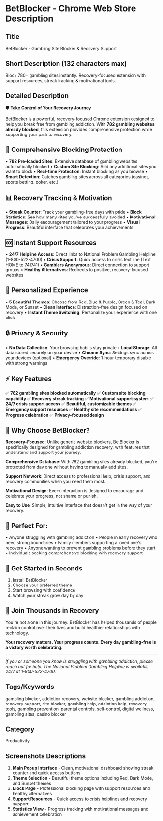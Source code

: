 # BetBlocker - Chrome Web Store Description

## Title
BetBlocker - Gambling Site Blocker & Recovery Support

## Short Description (132 characters max)
Block 780+ gambling sites instantly. Recovery-focused extension with support resources, streak tracking & motivational tools.

## Detailed Description

🛡️ **Take Control of Your Recovery Journey**

BetBlocker is a powerful, recovery-focused Chrome extension designed to help you break free from gambling addiction. With **782 gambling websites already blocked**, this extension provides comprehensive protection while supporting your path to recovery.

## 🚫 **Comprehensive Blocking Protection**
• **782 Pre-loaded Sites**: Extensive database of gambling websites automatically blocked
• **Custom Site Blocking**: Add any additional sites you want to block
• **Real-time Protection**: Instant blocking as you browse
• **Smart Detection**: Catches gambling sites across all categories (casinos, sports betting, poker, etc.)

## 📊 **Recovery Tracking & Motivation**
• **Streak Counter**: Track your gambling-free days with pride
• **Block Statistics**: See how many sites you've successfully avoided
• **Motivational Messages**: Daily encouragement tailored to your progress
• **Visual Progress**: Beautiful interface that celebrates your achievements

## 🆘 **Instant Support Resources**
• **24/7 Helpline Access**: Direct links to National Problem Gambling Helpline (1-800-522-4700)
• **Crisis Support**: Quick access to crisis text line (Text HOME to 741741)
• **Gamblers Anonymous**: Direct connection to support groups
• **Healthy Alternatives**: Redirects to positive, recovery-focused websites

## 🎨 **Personalized Experience**
• **5 Beautiful Themes**: Choose from Red, Blue & Purple, Green & Teal, Dark Mode, or Sunset
• **Clean Interface**: Distraction-free design focused on recovery
• **Instant Theme Switching**: Personalize your experience with one click

## 🔒 **Privacy & Security**
• **No Data Collection**: Your browsing habits stay private
• **Local Storage**: All data stored securely on your device
• **Chrome Sync**: Settings sync across your devices (optional)
• **Emergency Override**: 1-hour temporary disable with strong warnings

## ⚡ **Key Features**
✅ **782 gambling sites blocked automatically**
✅ **Custom site blocking capability**
✅ **Recovery streak tracking**
✅ **Motivational support system**
✅ **24/7 crisis support access**
✅ **Beautiful, customizable themes**
✅ **Emergency support resources**
✅ **Healthy site recommendations**
✅ **Progress celebration**
✅ **Privacy-focused design**

## 🌟 **Why Choose BetBlocker?**

**Recovery-Focused**: Unlike generic website blockers, BetBlocker is specifically designed for gambling addiction recovery, with features that understand and support your journey.

**Comprehensive Database**: With 782 gambling sites already blocked, you're protected from day one without having to manually add sites.

**Support Network**: Direct access to professional help, crisis support, and recovery communities when you need them most.

**Motivational Design**: Every interaction is designed to encourage and celebrate your progress, not shame or punish.

**Easy to Use**: Simple, intuitive interface that doesn't get in the way of your recovery.

## 🎯 **Perfect For:**
• Anyone struggling with gambling addiction
• People in early recovery who need strong boundaries
• Family members supporting a loved one's recovery
• Anyone wanting to prevent gambling problems before they start
• Individuals seeking comprehensive blocking with recovery support

## 🚀 **Get Started in Seconds**
1. Install BetBlocker
2. Choose your preferred theme
3. Start browsing with confidence
4. Watch your streak grow day by day

## 💪 **Join Thousands in Recovery**

You're not alone in this journey. BetBlocker has helped thousands of people reclaim control over their lives and build healthier relationships with technology.

**Your recovery matters. Your progress counts. Every day gambling-free is a victory worth celebrating.**

---

*If you or someone you know is struggling with gambling addiction, please reach out for help. The National Problem Gambling Helpline is available 24/7 at 1-800-522-4700.*

## Tags/Keywords
gambling blocker, addiction recovery, website blocker, gambling addiction, recovery support, site blocker, gambling help, addiction help, recovery tools, gambling prevention, parental controls, self-control, digital wellness, gambling sites, casino blocker

## Category
Productivity

## Screenshots Descriptions
1. **Main Popup Interface** - Clean, motivational dashboard showing streak counter and quick access buttons
2. **Theme Selection** - Beautiful theme options including Red, Dark Mode, and Sunset themes
3. **Block Page** - Professional blocking page with support resources and healthy alternatives
4. **Support Resources** - Quick access to crisis helplines and recovery support
5. **Statistics View** - Progress tracking with motivational messages and achievement celebration
